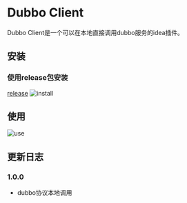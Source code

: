 # Dubbo Client

Dubbo Client是一个可以在本地直接调用dubbo服务的idea插件。

## 安装
### 使用release包安装
[release](https://github.com/lmikoto/dubbo-client/releases)
![install](doc/install.gif)


## 使用
![use](doc/use.gif)

## 更新日志

### 1.0.0
- dubbo协议本地调用